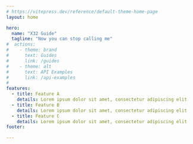 ```yaml
---
# https://vitepress.dev/reference/default-theme-home-page
layout: home

hero:
  name: "X32 Guide"
  tagline: "Now you can stop calling me"
#  actions:
#    - theme: brand
#      text: Guides
#      link: /guides
#    - theme: alt
#      text: API Examples
#      link: /api-examples
#
features:
  - title: Feature A
    details: Lorem ipsum dolor sit amet, consectetur adipiscing elit
  - title: Feature B
    details: Lorem ipsum dolor sit amet, consectetur adipiscing elit
  - title: Feature C
    details: Lorem ipsum dolor sit amet, consectetur adipiscing elit
footer:

---
```

